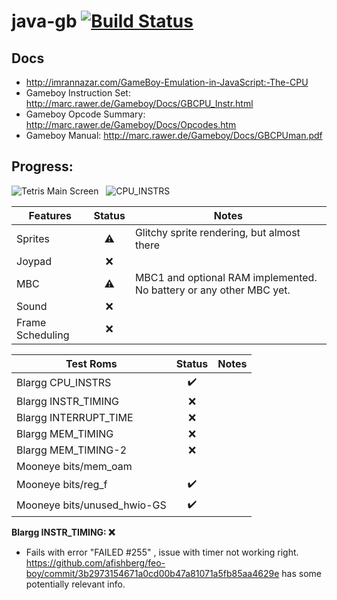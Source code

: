 # java-gb [![Build Status](https://travis-ci.org/pmcanseco/java-gb.png?branch=master)](https://travis-ci.org/pmcanseco/java-gb)

## Docs
 * http://imrannazar.com/GameBoy-Emulation-in-JavaScript:-The-CPU
 * Gameboy Instruction Set: http://marc.rawer.de/Gameboy/Docs/GBCPU_Instr.html
 * Gameboy Opcode Summary: http://marc.rawer.de/Gameboy/Docs/Opcodes.htm
 * Gameboy Manual: http://marc.rawer.de/Gameboy/Docs/GBCPUman.pdf


## Progress:
![Tetris Main Screen](https://i.imgur.com/6zbdaB3.gif) &nbsp; ![CPU_INSTRS](https://i.imgur.com/rD1P93j.png)

| Features          | Status    | Notes    |
| ------------------|:---------:|----------|
| Sprites           | ⚠️       | Glitchy sprite rendering, but almost there |
| Joypad            | ❌       |  |
| MBC               | ⚠️       | MBC1 and optional RAM implemented. No battery or any other MBC yet. |
| Sound             | ❌       |  |
| Frame Scheduling  | ❌       |  |



| Test Roms                   | Status    | Notes     |
| ----------------------------|:---------:| ----------|
| Blargg CPU_INSTRS           | ✔️       |  |
| Blargg INSTR_TIMING         | ❌       |  |
| Blargg INTERRUPT_TIME       | ❌       |  |
| Blargg MEM_TIMING           | ❌       |  |
| Blargg MEM_TIMING-2         | ❌       |  |
| Mooneye bits/mem_oam        |          |  |
| Mooneye bits/reg_f          | ✔️       |  |
| Mooneye bits/unused_hwio-GS | ✔️       |  |


**Blargg INSTR_TIMING: ❌**
- Fails with error "FAILED #255" , issue with timer not working right. https://github.com/afishberg/feo-boy/commit/3b2973154671a0cd00b47a81071a5fb85aa4629e has some potentially relevant info.
